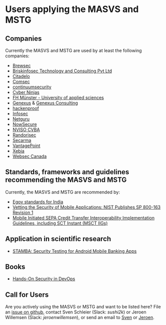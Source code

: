 # Users applying the MASVS and MSTG

## Companies

Currently the MASVS and MSTG are used by at least the following companies:

- [Brewsec](https://brewsec.io/)
- [Briskinfosec Technology and Consulting Pvt Ltd](https://www.briskinfosec.com/)
- [Citadelo](https://citadelo.com/en/blog/how-to-order-a-pen-test/)
- [Comsec](https://comsecglobal.com/)
- [continuumsecurity](https://continuumsecurity.net)
- [Cyber Ninjas](https://www.CyberNinjas.com)
- [FH Münster - University of applied sciences](https://www.fh-muenster.de)
- [Genexus](https://www.genexus.com) & [Genexus Consulting](https://www.genexusconsulting.com/es/)
- [hackenproof](https://hackenproof.com)
- [Infosec](https://Infosec.com.br)
- [Netguru](https://www.netguru.co/)
- [NowSecure](https://www.nowsecure.com/)
- [NVISO CVBA](https://www.nviso.be)
- [Randorisec](https://randorisec.fr/)
- [Secarma](https://www.secarma.com/)
- [VantagePoint](https://www.vantagepoint.sg)
- [Xebia](https://xebia.com)
- [Websec Canada](https://www.websec.ca/mobile-application-security)

## Standards, frameworks and guidelines recommending the MASVS and MSTG

 Currently, the MASVS and MSTG are recommended by:

- [Egov standards for India](http://egovstandards.gov.in/notified-standards-0)
- [Vetting the Security of Mobile Applications: NIST Publishes SP 800-163 Revision 1](https://csrc.nist.gov/news/2019/nist-publishes-sp-800-163-rev-1)
- [Mobile Initiated SEPA Credit Transfer Interoperability Implementation Guidelines, including SCT Instant (MSCT IIGs)](https://www.europeanpaymentscouncil.eu/document-library/implementation-guidelines/mobile-initiated-sepa-credit-transfer-interoperability)

## Application in scientific research

- [STAMBA: Security Testing for Android Mobile Banking Apps](https://link.springer.com/chapter/10.1007/978-3-319-28658-7_57)

## Books

- [Hands-On Security in DevOps](https://books.google.co.uk/books?id=bO1mDwAAQBAJ&pg=PA40&lpg=PA40&dq=owasp+mobile+security+testing+guide&source=bl&ots=pHhAasVgeC&sig=ACfU3U0yodcqH0O8Sjx3ADTN2m1tbHeCsg&hl=nl&sa=X&ved=2ahUKEwio2umM8tbiAhXgVBUIHehnAEU4UBDoATAIegQICRAB#v=onepage&q=owasp%20mobile%20security%20testing%20guide&f=false)

## Call for Users

Are you actively using the MASVS or MSTG and want to be listed here? File an [issue on github](https://github.com/OWASP/owasp-mstg/issues/new), contact Sven Schleier (Slack: *sushi2k*) or Jeroen Willemsen (Slack: *jeroenwillemsen*), or send an email to [Sven](mailto:sven.schleier@owasp.org) or [Jeroen](mailto:jeroen.willemsen@owasp.org).
